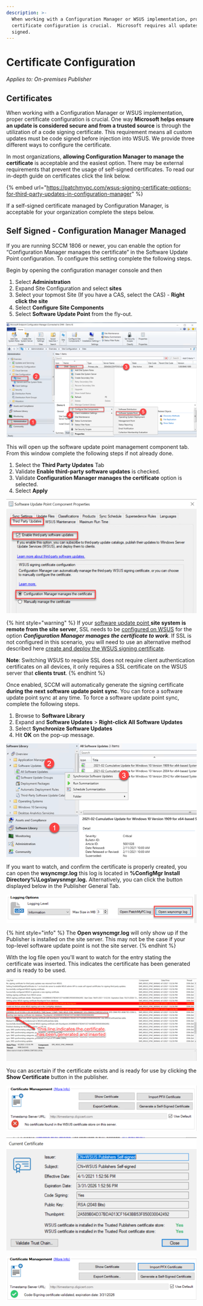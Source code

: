 ```yaml
---
description: >-
  When working with a Configuration Manager or WSUS implementation, proper
  certificate configuration is crucial.  Microsoft requires all updates to be
  signed.
---
```


# Certificate Configuration

_Applies to: On-premises Publisher_

## Certificates

When working with a Configuration Manager or WSUS implementation, proper certificate configuration is crucial. One way **Microsoft helps ensure an update is considered secure and from a trusted source** is through the utilization of a code signing certificate. This requirement means all custom updates must be code signed before injection into WSUS. We provide three different ways to configure the certificate.&#x20;

In most organizations, **allowing Configuration Manager to manage the certificate** is acceptable and the easiest option. There may be external requirements that prevent the usage of self-signed certificates. To read our in-depth guide on certificates click the link below.

{% embed url="https://patchmypc.com/wsus-signing-certificate-options-for-third-party-updates-in-configuration-manager" %}

If a self-signed certificate managed by Configuration Manager, is acceptable for your organization complete the steps below.

## Self Signed - Configuration Manager Managed

If you are running SCCM 1806 or newer, you can enable the option for “Configuration Manager manages the certificate” in the Software Update Point configuration. To configure this setting complete the following steps.

Begin by opening the configuration manager console and then

1. Select **Administration**
2. Expand Site Configuration and select **sites**
3. Select your topmost Site (If you have a CAS, select the CAS) - **Right click the site**
4. Select **Configure Site Components**
5. Select **Software Update Point** from the fly-out.

![](<../../_images/gitbook/image (1194).png>)

This will open up the software update point management component tab. From this window complete the following steps if not already done.

1. Select the **Third Party Updates** Tab
2. Validate **Enable third-party software updates** is checked.&#x20;
3. Validate **Configuration Manager manages the certificate** option is selected.
4. Select **Apply**

![Enable Third  Party Updates and allow Configuration Manager to manage the certificate.](<../../_images/gitbook/image (1112).png>)

{% hint style="warning" %}
If your [software update point ](https://docs.microsoft.com/en-us/mem/configmgr/sum/get-started/install-a-software-update-point)**site system is remote from the site server**, SSL needs to be [configured on WSUS](https://docs.microsoft.com/en-us/mem/configmgr/sum/get-started/software-update-point-ssl) for the option _**Configuration Manager manages the certificate to work**_. If SSL is not configured in this scenario, you will need to use an alternative method described here [create and deploy the WSUS signing certificate](https://patchmypc.com/how-to-deploy-the-wsus-signing-certificate-for-third-party-software-updates).

**Note**: Switching WSUS to require SSL does not require client authentication certificates on all devices, it only requires a SSL certificate on the WSUS server that **clients trust**.
{% endhint %}

Once enabled, SCCM will automatically generate the signing certificate **during the next software update point sync**. You can force a software update point sync at any time. To force a software update point sync, complete the following steps.&#x20;

1. Browse to **Software Library**
2. Expand  and **Software Updates** > **Right-click All Software Updates**
3. Select **Synchronize Software Updates**
4. Hit **OK** on the pop-up message.

![Synchronize Software Updates to generate a new certificate](<../../_images/gitbook/image (1157).png>)

If you want to watch, and confirm the certificate is properly created, you can open the **wsyncmgr.log** this log is located in **%ConfigMgr Install Directory%\Logs\wysnmgr.log.** Alternatively, you can click the button displayed below in the Publisher General Tab.&#x20;

![](<../../_images/gitbook/image (1172).png>)

{% hint style="info" %}
The **Open wsyncmgr.log** will only show up if the Publisher is installed on the site server. This may not be the case if your top-level software update point is not the site server.
{% endhint %}

With the log file open you'll want to watch for the entry stating the certificate was inserted. This indicates the certificate has been generated and is ready to be used.&#x20;

![](<../../_images/gitbook/image (1222).png>)

You can ascertain if the certificate exists and is ready for use by clicking the **Show Certificate** button in the publisher.

![Here the certificate exists but has not been checked, select Show Certificate](<../../_images/gitbook/image (1195).png>)

![Here is the information around the generated certificate](<../../_images/gitbook/image (1078).png>)

![Note how the checkbox is now green. You are ready to start publishing updates!](<../../_images/gitbook/image (1245).png>)
